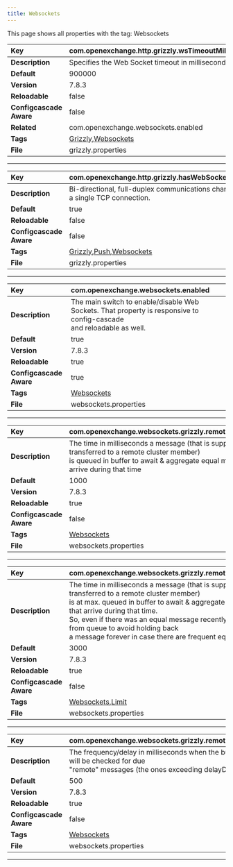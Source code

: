 ```yaml
---
title: Websockets
---
```


This page shows all properties with the tag: Websockets

| __Key__ | com.openexchange.http.grizzly.wsTimeoutMillis |
|:----------------|:--------|
| __Description__ | Specifies the Web Socket timeout in milliseconds<br> |
| __Default__ | 900000 |
| __Version__ | 7.8.3 |
| __Reloadable__ | false |
| __Configcascade Aware__ | false |
| __Related__ | com.openexchange.websockets.enabled |
| __Tags__ | <a href="https://documentation.open-xchange.com/latest/middleware/configuration/tags/Grizzly.html">Grizzly</a>,<a href="https://documentation.open-xchange.com/latest/middleware/configuration/tags/Websockets.html">Websockets</a> |
| __File__ | grizzly.properties |

---
| __Key__ | com.openexchange.http.grizzly.hasWebSocketsEnabled |
|:----------------|:--------|
| __Description__ | Bi-directional, full-duplex communications channels over a single TCP connection.<br> |
| __Default__ | true |
| __Reloadable__ | false |
| __Configcascade Aware__ | false |
| __Tags__ | <a href="https://documentation.open-xchange.com/latest/middleware/configuration/tags/Grizzly.html">Grizzly</a>,<a href="https://documentation.open-xchange.com/latest/middleware/configuration/tags/Push.html">Push</a>,<a href="https://documentation.open-xchange.com/latest/middleware/configuration/tags/Websockets.html">Websockets</a> |
| __File__ | grizzly.properties |

---
| __Key__ | com.openexchange.websockets.enabled |
|:----------------|:--------|
| __Description__ | The main switch to enable/disable Web Sockets. That property is responsive to config-cascade<br>and reloadable as well.<br> |
| __Default__ | true |
| __Version__ | 7.8.3 |
| __Reloadable__ | true |
| __Configcascade Aware__ | true |
| __Tags__ | <a href="https://documentation.open-xchange.com/latest/middleware/configuration/tags/Websockets.html">Websockets</a> |
| __File__ | websockets.properties |

---
| __Key__ | com.openexchange.websockets.grizzly.remote.delayDuration |
|:----------------|:--------|
| __Description__ | The time in milliseconds a message (that is supposed to be transferred to a remote cluster member)<br>is queued in buffer to await & aggregate equal messages that arrive during that time<br> |
| __Default__ | 1000 |
| __Version__ | 7.8.3 |
| __Reloadable__ | true |
| __Configcascade Aware__ | false |
| __Tags__ | <a href="https://documentation.open-xchange.com/latest/middleware/configuration/tags/Websockets.html">Websockets</a> |
| __File__ | websockets.properties |

---
| __Key__ | com.openexchange.websockets.grizzly.remote.maxDelayDuration |
|:----------------|:--------|
| __Description__ | The time in milliseconds a message (that is supposed to be transferred to a remote cluster member)<br>is at max. queued in buffer to await & aggregate equal messages that arrive during that time.<br>So, even if there was an equal message recently, message is flushed from queue to avoid holding back<br>a message forever in case there are frequent equal messages.<br> |
| __Default__ | 3000 |
| __Version__ | 7.8.3 |
| __Reloadable__ | true |
| __Configcascade Aware__ | false |
| __Tags__ | <a href="https://documentation.open-xchange.com/latest/middleware/configuration/tags/Websockets.html">Websockets</a>,<a href="https://documentation.open-xchange.com/latest/middleware/configuration/tags/Limit.html">Limit</a> |
| __File__ | websockets.properties |

---
| __Key__ | com.openexchange.websockets.grizzly.remote.timerFrequency |
|:----------------|:--------|
| __Description__ | The frequency/delay in milliseconds when the buffering queue will be checked for due<br>"remote" messages (the ones exceeding delayDuration in queue)<br> |
| __Default__ | 500 |
| __Version__ | 7.8.3 |
| __Reloadable__ | true |
| __Configcascade Aware__ | false |
| __Tags__ | <a href="https://documentation.open-xchange.com/latest/middleware/configuration/tags/Websockets.html">Websockets</a> |
| __File__ | websockets.properties |

---
